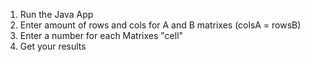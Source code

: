 1) Run the Java App
2) Enter amount of rows and cols for A and B matrixes (colsA = rowsB)
3) Enter a number for each Matrixes "cell"
4) Get your results
